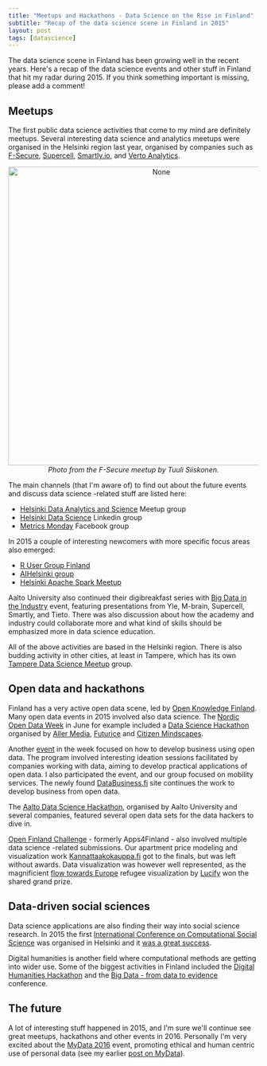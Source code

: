 ```yaml
---
title: "Meetups and Hackathons - Data Science on the Rise in Finland"
subtitle: "Recap of the data science scene in Finland in 2015"
layout: post
tags: [datascience]
---
```


The data science scene in Finland has been growing well in the recent years. Here's a recap of the data science events and other stuff in Finland that hit my radar during 2015. If you think something important is missing, please add a comment!


## Meetups

The first public data science activities that come to my mind are definitely meetups. Several interesting data science and analytics meetups 
were organised in the Helsinki region last year, organised by companies such as [F-Secure](https://www.f-secure.com/en/), [Supercell](http://supercell.com/en/), [Smartly.io](http://smartly.io/), and [Verto Analytics](http://www.vertoanalytics.com/).



<center>
<img src="http://photos1.meetupstatic.com/photos/event/1/b/0/9/highres_434886921.jpeg" alt="None" width="600">

<br>
<em>Photo from the F-Secure meetup by Tuuli Siiskonen.</em>
</center>

The main channels (that I'm aware of) to find out about the future events and discuss data science -related stuff are listed here:

* [Helsinki Data Analytics and Science](http://www.meetup.com/Helsinki-Data-Analytics-Science-Meetup/) Meetup group
* [Helsinki Data Science](https://www.linkedin.com/groups/4789346) Linkedin group
* [Metrics Monday](https://www.facebook.com/groups/386347621451607) Facebook group

In 2015 a couple of interesting newcomers with more specific focus areas also emerged:

* [R User Group Finland](http://www.meetup.com/R-User-Group-Finland/)
* [AIHelsinki group](https://www.facebook.com/AIHelsinki/)
* [Helsinki Apache Spark Meetup](http://www.meetup.com/Helsinki-Apache-Spark-Meetup/)

Aalto University also continued their digibreakfast series with [Big Data in the Industry](http://digi.aalto.fi/en/aalto_digi_strenghts/data_science/) event, featuring  presentations from Yle, M-brain, Supercell, Smartly, and Tieto. There was also discussion about how the academy and industry could collaborate more and what kind of skills should be emphasized more in data science education. 

All of the above activities are based in the Helsinki region. There is also budding activity in other cities, at least in Tampere, which has its own [Tampere Data Science Meetup](http://www.meetup.com/Tampere-Data-Science/) group.

## Open data and hackathons

Finland has a very active open data scene, led by [Open Knowledge Finland](http://fi.okfn.org/). Many open data events in 2015 involved also data science. The [Nordic Open Data Week](http://nordicopendataweek.se/category/events/) in June for example included a [Data Science Hackathon](http://futurice.com/events/data-science-hackathon-citizen-mindscapes-and-suomi24) organised by [Aller Media](http://www.aller.fi/), [Futurice](http://futurice.com/) and 
[Citizen Mindscapes](http://challenge.helsinki.fi/blog/citizen-mindscapes-kansakunnan-mielentila). 

Another [event](http://nordicopendataweek.se/open-data-insights-for-business/) in the week focused on how to develop business using open data. The program involved interesting ideation sessions facilitated by companies working with data, aiming to develop practical applications of open data. I also participated the event, and our group focused on mobility services. The newly found [DataBusiness.fi](http://databusiness.fi/) site continues the work to develop business from open data.

The [Aalto Data Science Hackathon](http://datasciencehackathon.cs.hut.fi/), organised by Aalto University and several companies, featured several open data sets for the data hackers to dive in. 

[Open Finland Challenge](http://openfinlandchallenge.fi/) - formerly Apps4Finland - also involved multiple data science -related submissions. Our apartment price modeling and visualization work [Kannattaakokauppa.fi](http://kannattaakokauppa.fi/#/en/) got to the finals, but was left without awards. Data visualization was however well represented, as the magnificient [flow towards Europe](http://www.lucify.com/the-flow-towards-europe/) refugee visualization by [Lucify](http://www.lucify.com/) won the shared grand prize.

## Data-driven social sciences

Data science applications are also finding their way into social science research. In 2015 the first [International Conference on Computational Social Science](http://iccss2015.eu/) was organised in Helsinki and it [was a great success](http://ouzor.github.io/blog/2015/09/25/compsocsci-finland.html).  

Digital humanities is another field where computational methods are getting into wider use. Some of the biggest activities in Finland included the [Digital Humanities Hackathon](http://blogs.helsinki.fi/mstolone/2015/05/19/summary-of-digital-humanities-hackathon-dhh15/) and the [Big Data - from data to evidence](http://www.helsinki.fi/varieng/d2e/) conference.

## The future


A lot of interesting stuff happened in 2015, and I'm sure we'll continue see great meetups, hackathons and other events in 2016. Personally I'm very excited about the [MyData 2016](http://mydata2016.org/) event, promoting ethical and human centric use of personal data (see my earlier [post on MyData](http://ouzor.github.io/blog/2015/10/20/mydata-bigdata-human-side.html)).

